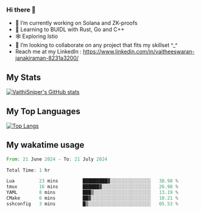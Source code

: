 ### Hi there 👋

- 🔭 I’m currently working on Solana and ZK-proofs
- 📖 Learning to BUIDL with Rust, Go and C++
- 🕸️ Exploring Istio
- 👯 I’m looking to collaborate on any project that fits my skillset ^_^
- Reach me at my LinkedIn : https://www.linkedin.com/in/vaitheeswaran-janakiraman-8231a3200/

## My Stats
[![VaithiSniper's GitHub stats](https://github-readme-stats.vercel.app/api?username=VaithiSniper&hide=stars&theme=radical)](https://github.com/anuraghazra/github-readme-stats)

## My Top Languages

[![Top Langs](https://github-readme-stats.vercel.app/api/top-langs/?username=VaithiSniper&layout=compact)](https://github.com/anuraghazra/github-readme-stats)

## My wakatime usage

<!--START_SECTION:waka-->

```rust
From: 21 June 2024 - To: 21 July 2024

Total Time: 1 hr

Lua         23 mins         █████████▓░░░░░░░░░░░░░░░   38.98 %
tmux        16 mins         ██████▓░░░░░░░░░░░░░░░░░░   26.98 %
YAML        8 mins          ███▒░░░░░░░░░░░░░░░░░░░░░   13.19 %
CMake       6 mins          ██▓░░░░░░░░░░░░░░░░░░░░░░   10.21 %
sshconfig   3 mins          █▒░░░░░░░░░░░░░░░░░░░░░░░   05.53 %
```

<!--END_SECTION:waka-->

